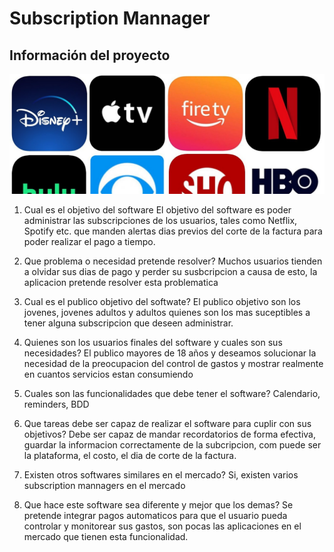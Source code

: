 # Subscription Mannager 

## Información del proyecto
![subs logo](/subs.jpg "Loguito") 

1. Cual es el objetivo del software
	El objetivo del software es poder administrar las subscripciones de los usuarios, tales como Netflix, Spotify etc. que manden alertas dias previos del corte de la factura para poder realizar el pago a tiempo.
2. Que problema o necesidad pretende resolver?
	Muchos usuarios tienden a olvidar sus dias de pago y perder su susbcripcion a causa de esto, la aplicacion pretende resolver esta problematica
3. Cual es el publico objetivo del softwate?
	El publico objetivo son los jovenes, jovenes adultos y adultos quienes son los mas suceptibles a tener alguna subscripcion que deseen administrar.
4. Quienes son los usuarios finales del software y cuales son sus necesidades?
	El publico mayores de 18 años y deseamos solucionar la necesidad de la preocupacion del control de gastos y mostrar realmente en cuantos servicios estan consumiendo
	
5. Cuales son las funcionalidades que debe tener el software?
	Calendario, reminders, BDD
6. Que tareas debe ser capaz de realizar el software para cuplir con sus objetivos?
	Debe ser capaz de mandar recordatorios de forma efectiva, guardar la informacion correctamente de la subcripcion, com puede ser la plataforma, el costo, el dia de corte de la factura.
7. Existen otros softwares similares en el mercado?
	Si, existen varios subscription mannagers en el mercado 
8. Que hace este software sea diferente y mejor que los demas?
	Se pretende integrar pagos automaticos para que el usuario pueda controlar y monitorear sus gastos, son pocas las aplicaciones en el mercado que tienen esta funcionalidad.
